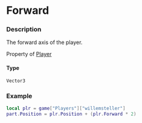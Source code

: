 # Forward

### Description

The forward axis of the player.

Property of [Player](/classes/Player/)

#### Type

`Vector3`

### Example

```lua
local plr = game["Players"]["willemsteller"]
part.Position = plr.Position + (plr.Forward * 2)
```
